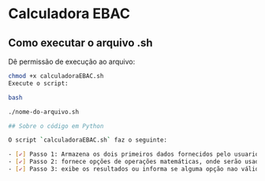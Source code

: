 # Calculadora EBAC

## Como executar o arquivo .sh

 Dê permissão de execução ao arquivo:

```bash
chmod +x calculadoraEBAC.sh
Execute o script:

bash

./nome-do-arquivo.sh

## Sobre o código em Python

O script `calculadoraEBAC.sh` faz o seguinte:

- [✔️] Passo 1: Armazena os dois primeiros dados fornecidos pelo usuario
- [✔️] Passo 2: fornece opções de operações matemáticas, onde serão usados os dados armazenados anteriormente
- [✔️] Passo 3: exibe os resultados ou informa se alguma opção nao válida foi inserida
